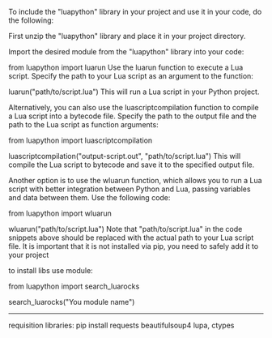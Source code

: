 To include the "luapython" library in your project and use it in your code, do the following:

First unzip the "luapython" library and place it in your project directory.

Import the desired module from the "luapython" library into your code:

from luapython import luarun Use the luarun function to execute a Lua script. Specify the path to your Lua script as an argument to the function:

luarun("path/to/script.lua") This will run a Lua script in your Python project.

Alternatively, you can also use the luascriptcompilation function to compile a Lua script into a bytecode file. Specify the path to the output file and the path to the Lua script as function arguments:

from luapython import luascriptcompilation

luascriptcompilation("output-script.out", "path/to/script.lua") This will compile the Lua script to bytecode and save it to the specified output file.

Another option is to use the wluarun function, which allows you to run a Lua script with better integration between Python and Lua, passing variables and data between them. Use the following code:

from luapython import wluarun

wluarun("path/to/script.lua") Note that "path/to/script.lua" in the code snippets above should be replaced with the actual path to your Lua script file. It is important that it is not installed via pip, you need to safely add it to your project

to install libs use module:

from luapython import search_luarocks

search_luarocks("You module name")

---------------------------------------------------------------------------------------------------
requisition libraries:
pip install requests beautifulsoup4 lupa, ctypes
